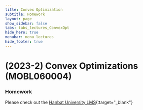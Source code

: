 ```yaml
---
title: Convex Optimization
subtitle: Homework
layout: page
show_sidebar: false
tabs: tabs_lectures_ConvexOpt
hide_hero: true
menubar: menu_lectures
hide_footer: true
---
```


# (2023-2) Convex Optimizations (MOBL060004)

### Homework

Please check out the [Hanbat University LMS](https://cyber.hanbat.ac.kr){:target="_blank"}

